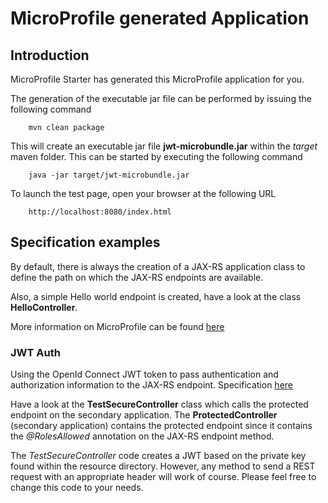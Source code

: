 # MicroProfile generated Application

## Introduction

MicroProfile Starter has generated this MicroProfile application for you.

The generation of the executable jar file can be performed by issuing the following command

```
    mvn clean package
```

This will create an executable jar file **jwt-microbundle.jar** within the _target_ maven folder. This can be started by executing the following command
```
    java -jar target/jwt-microbundle.jar
```



To launch the test page, open your browser at the following URL

```
    http://localhost:8080/index.html  
```


## Specification examples

By default, there is always the creation of a JAX-RS application class to define the path on which the JAX-RS endpoints are available.

Also, a simple Hello world endpoint is created, have a look at the class **HelloController**.

More information on MicroProfile can be found [here](https://microprofile.io/)


### JWT Auth

Using the OpenId Connect JWT token to pass authentication and authorization information to the JAX-RS endpoint. Specification [here](https://microprofile.io/project/eclipse/microprofile-rest-client)

Have a look at the **TestSecureController** class which calls the protected endpoint on the secondary application.
The **ProtectedController** (secondary application) contains the protected endpoint since it contains the _@RolesAllowed_ annotation on the JAX-RS endpoint method.

The _TestSecureController_ code creates a JWT based on the private key found within the resource directory.
However, any method to send a REST request with an appropriate header will work of course. Please feel free to change this code to your needs.

